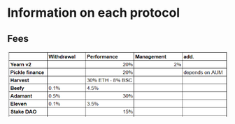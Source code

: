 # Information on each protocol

## Fees&#x20;



![Fees  by yield protocols](<../.gitbook/assets/image (1).png>)
